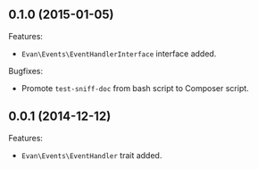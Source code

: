 ## 0.1.0 (2015-01-05)

Features:

* `Evan\Events\EventHandlerInterface` interface added.

Bugfixes:

* Promote `test-sniff-doc` from bash script to Composer script.

## 0.0.1 (2014-12-12)

Features:

* `Evan\Events\EventHandler` trait added.
